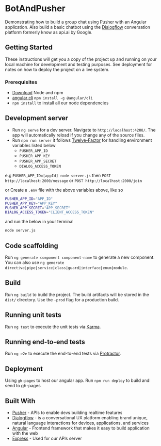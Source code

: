# BotAndPusher

Demonstrating how to build a group chat using [Pusher](https://pusher.com/) with an Angular application. Also build a basic chatbot using the [Dialogflow](https://dialogflow.com) conversation platform formerly know as api.ai by Google.

## Getting Started

These instructions will get you a copy of the project up and running on your local machine for development and testing purposes. See deployment for notes on how to deploy the project on a live system.

### Prerequisites

* [Download](https://nodejs.org/en/download/) Node and npm 
* [angular cli](https://github.com/angular/angular-cli) `npm install -g @angular/cli`
* `npm install` to install all our node dependencies 


## Development server

* Run `ng serve` for a dev server. Navigate to `http://localhost:4200/`. The app will automatically reload if you change any of the source files.
* Run `npm run server` it follows [Twelve-Factor](https://12factor.net/) for handling environment variables listed below
  * `PUSHER_APP_ID`
  * `PUSHER_APP_KEY`
  * `PUSHER_APP_SECRET`
  * `DIALOG_ACCESS_TOKEN`
  
e.g `PUSHER_APP_ID=[appId] node server.js` then `POST http://localhost:2000/message` or `POST http://localhost:2000/join`

or Create a `.env` file with the above variables above, like so
```sh
PUSHER_APP_ID="APP_ID"
PUSHER_APP_KEY="APP_KEY"
PUSHER_APP_SECRET="APP_SECRET"
DIALOG_ACCESS_TOKEN="CLIENT_ACCESS_TOKEN"
```
and run the below in your terminal
```sh 
node server.js
```

## Code scaffolding

Run `ng generate component component-name` to generate a new component. You can also use `ng generate directive|pipe|service|class|guard|interface|enum|module`.

## Build

Run `ng build` to build the project. The build artifacts will be stored in the `dist/` directory. Use the `-prod` flag for a production build.

## Running unit tests

Run `ng test` to execute the unit tests via [Karma](https://karma-runner.github.io).

## Running end-to-end tests

Run `ng e2e` to execute the end-to-end tests via [Protractor](http://www.protractortest.org/).

## Deployment
Using `gh-pages` to host our angular app. Run `npm run deploy` to build and send to gh-pages  


## Built With

* [Pusher](https://pusher.com/) - APIs to enable devs building realtime features
* [Dialogflow](https://dialogflow.com/) - is a conversational UX platform enabling brand unique, natural language interactions for devices, applications, and services
* [Angular](https://angular.io/) - Frontend framework that makes it easy to build  application with the web
* [Express](https://expressjs.com/) - Used for our APIs server
